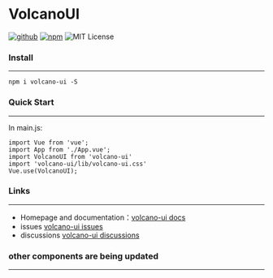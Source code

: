 # VolcanoUI

[![github](https://img.shields.io/badge/Github-volcano--ui-blue)](https://github.com/Dawn-ferry/volcano-ui)
[![npm](https://img.shields.io/badge/npm-volcano--ui-red)](https://www.npmjs.com/package/volcano-ui)
![MIT License](https://img.shields.io/badge/License-MIT-brightgreen)

### Install

<hr/>

```
npm i volcano-ui -S
```

### Quick Start

<hr/>

In main.js:

```
import Vue from 'vue';
import App from './App.vue';
import VolcanoUI from 'volcano-ui'
import 'volcano-ui/lib/volcano-ui.css'
Vue.use(VolcanoUI);

```

### Links

<hr/>

- Homepage and documentation：[volcano-ui docs](https://github.com/Dawn-ferry/volcano-ui)
- issues
  [volcano-ui issues](https://github.com/Dawn-ferry/volcano-ui/issues)
- discussions
  [volcano-ui discussions](https://github.com/Dawn-ferry/volcano-ui/discussions)

### other components are being updated

<hr/>
